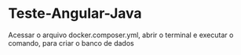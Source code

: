 ﻿# Teste-Angular-Java

 Acessar o arquivo docker.composer.yml, abrir o terminal e executar o comando, para criar o banco de dados
